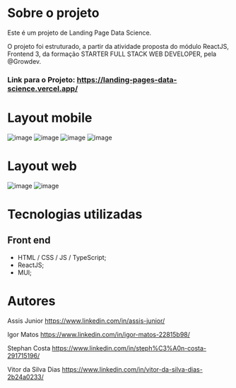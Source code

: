 # Sobre o projeto

Este é um projeto de Landing Page Data Science.

O projeto foi estruturado, a partir da atividade proposta do módulo ReactJS, Frontend 3, da formação STARTER FULL STACK WEB DEVELOPER, pela @Growdev.

### Link para o Projeto: https://landing-pages-data-science.vercel.app/

# Layout mobile
![image](https://user-images.githubusercontent.com/63614609/230192094-edd0f03a-0574-404d-ac75-2aa5d0dee467.png)
![image](https://user-images.githubusercontent.com/63614609/230192683-1150cdd7-71e4-4f62-aadc-f78ff1857d01.png)
![image](https://user-images.githubusercontent.com/63614609/230192987-a4e78c5c-dfd6-47f6-aef2-4a19b1eaaf4e.png)
![image](https://user-images.githubusercontent.com/63614609/230491371-cd6a397a-d0dc-4cfd-a4f0-2035f49d376e.png)

# Layout web
![image](https://user-images.githubusercontent.com/63614609/230193949-500d6f7d-471d-4d5b-8dbb-3a59a4f8f7ea.png)
![image](https://user-images.githubusercontent.com/63614609/230194288-df221982-93c7-4fb3-9a71-e5f98b0c5263.png)

# Tecnologias utilizadas
## Front end
* HTML / CSS / JS / TypeScript;
* ReactJS;
* MUI;

# Autores
Assis Junior https://www.linkedin.com/in/assis-junior/

Igor Matos https://www.linkedin.com/in/igor-matos-22815b98/

Stephan Costa https://www.linkedin.com/in/steph%C3%A0n-costa-291715196/

Vitor da Silva Dias https://www.linkedin.com/in/vitor-da-silva-dias-2b24a0233/
